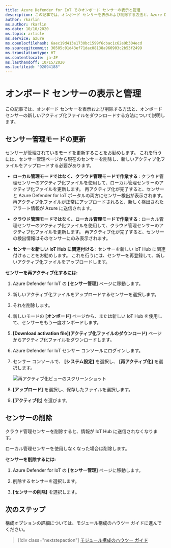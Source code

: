 ```yaml
---
title: Azure Defender for IoT でのオンボード センサーの表示と管理
description: この記事では、オンボード センサーを表示および削除する方法と、Azure Defender for IoT でオンボード センサーの新しいアクティベーション ファイルをダウンロードする方法について説明します。
author: rkarlin
ms.author: rkarlin
ms.date: 10/10/2020
ms.topic: article
ms.service: azure
ms.openlocfilehash: 6aec19d413e1730bc1599f6cbac1c62e9b304ecd
ms.sourcegitcommit: 30505c01d43ef71dac08138a960903c2b53f2499
ms.translationtype: HT
ms.contentlocale: ja-JP
ms.lasthandoff: 10/15/2020
ms.locfileid: "92094188"
---
```

# <a name="view-and-manage-onboarded-sensors"></a>オンボード センサーの表示と管理

この記事では、オンボード センサーを表示および削除する方法と、オンボード センサーの新しいアクティブ化ファイルをダウンロードする方法について説明します。

## <a name="update-sensor-management-mode"></a>センサー管理モードの更新

センサーが管理されているモードを更新することをお勧めします。 これを行うには、センサー管理ページから現在のセンサーを削除し、新しいアクティブ化ファイルをアップロードする必要があります。

- **ローカル管理モードではなく、クラウド管理モードで作業する** : クラウド管理センサーのアクティブ化ファイルを使用して、ローカル管理センサーのアクティブ化ファイルを更新します。 再アクティブ化が完了すると、センサーと Azure Defender for IoT ポータルの両方にセンサー検出が表示されます。 再アクティブ化ファイルが正常にアップロードされると、新しく検出されたアラート情報が Azure に送信されます。

- **クラウド管理モードではなく、ローカル管理モードで作業する** : ローカル管理センサーのアクティブ化ファイルを使用して、クラウド管理センサーのアクティブ化ファイルを更新します。 再アクティブ化が完了すると、センサーの検出情報はそのセンサーにのみ表示されます。

- **センサーを新しい IoT Hub に関連付ける** : センサーを新しい IoT Hub に関連付けることをお勧めします。 これを行うには、センサーを再登録して、新しいアクティブ化ファイルをアップロードします。

**センサーを再アクティブ化するには:**

1. Azure Defender for IoT の **[センサー管理]** ページに移動します。

2. 新しいアクティブ化ファイルをアップロードするセンサーを選択します。

3. それを削除します。

4. 新しいモードの **[オンボード]** ページから、または新しい IoT Hub を使用して、センサーをもう一度オンボードします。

5. **[Download activation file]\(アクティブ化ファイルのダウンロード\)** ページからアクティブ化ファイルをダウンロードします。

6. Azure Defender for IoT センサー コンソールにログインします。

7. センサー コンソールで、 **[システム設定]** を選択し、 **[再アクティブ化]** を選択します。

   ![再アクティブ化ビューのスクリーンショット](media/updates/image14.png)

8. **[アップロード]** を選択し、保存したファイルを選択します。

9. **[アクティブ化]** を選びます。
 
## <a name="delete-sensors"></a>センサーの削除

クラウド管理センサーを削除すると、情報が IoT Hub に送信されなくなります。

ローカル管理センサーを使用しなくなった場合は削除します。

**センサーを削除するには:**

1. Azure Defender for IoT の **[センサー管理]** ページに移動します。

2. 削除するセンサーを選択します。

3. **[センサーの削除]** を選択します。

## <a name="next-steps"></a>次のステップ

構成オプションの詳細については、モジュール構成のハウツー ガイドに進んでください。
> [!div class="nextstepaction"]
> [モジュール構成のハウツー ガイド](./how-to-agent-configuration.md)
